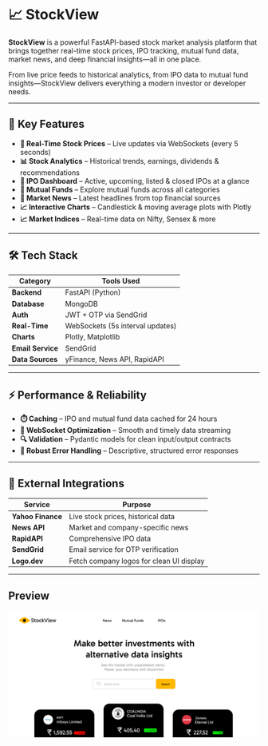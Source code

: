 # 📈 StockView

**StockView** is a powerful FastAPI-based stock market analysis platform that brings together real-time stock prices, IPO tracking, mutual fund data, market news, and deep financial insights—all in one place.

From live price feeds to historical analytics, from IPO data to mutual fund insights—StockView delivers everything a modern investor or developer needs.

---

## 🚀 Key Features

- **🔴 Real-Time Stock Prices** – Live updates via WebSockets (every 5 seconds)
- **📊 Stock Analytics** – Historical trends, earnings, dividends & recommendations
- **🚀 IPO Dashboard** – Active, upcoming, listed & closed IPOs at a glance
- **📁 Mutual Funds** – Explore mutual funds across all categories
- **📰 Market News** – Latest headlines from top financial sources
- **📈 Interactive Charts** – Candlestick & moving average plots with Plotly
- **📈 Market Indices** – Real-time data on Nifty, Sensex & more

---

## 🛠️ Tech Stack

| Category         | Tools Used                                 |
|------------------|---------------------------------------------|
| **Backend**       | FastAPI (Python)                           |
| **Database**      | MongoDB                                    |
| **Auth**          | JWT + OTP via SendGrid                     |
| **Real-Time**     | WebSockets (5s interval updates)           |
| **Charts**        | Plotly, Matplotlib                         |
| **Email Service** | SendGrid                                   |
| **Data Sources**  | yFinance, News API, RapidAPI               |

---

## ⚡ Performance & Reliability

- **⏱️ Caching** – IPO and mutual fund data cached for 24 hours
- **📡 WebSocket Optimization** – Smooth and timely data streaming
- **🔍 Validation** – Pydantic models for clean input/output contracts
- **🧯 Robust Error Handling** – Descriptive, structured error responses

---

## 🔌 External Integrations

| Service         | Purpose                                      |
|------------------|----------------------------------------------|
| **Yahoo Finance** | Live stock prices, historical data          |
| **News API**      | Market and company-specific news            |
| **RapidAPI**      | Comprehensive IPO data                      |
| **SendGrid**      | Email service for OTP verification          |
| **Logo.dev**      | Fetch company logos for clean UI display    |

---
## Preview

<img src="search-stock.png" alt="StockView Home Design" width="800"/>
